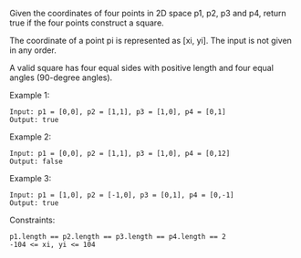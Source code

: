 Given the coordinates of four points in 2D space p1, p2, p3 and p4, return true if the four points construct a square.

The coordinate of a point pi is represented as [xi, yi]. The input is not given in any order.

A valid square has four equal sides with positive length and four equal angles (90-degree angles).

 

Example 1:
```
Input: p1 = [0,0], p2 = [1,1], p3 = [1,0], p4 = [0,1]
Output: true
```
Example 2:
```
Input: p1 = [0,0], p2 = [1,1], p3 = [1,0], p4 = [0,12]
Output: false
```
Example 3:
```
Input: p1 = [1,0], p2 = [-1,0], p3 = [0,1], p4 = [0,-1]
Output: true
```

Constraints:
```
p1.length == p2.length == p3.length == p4.length == 2
-104 <= xi, yi <= 104
```